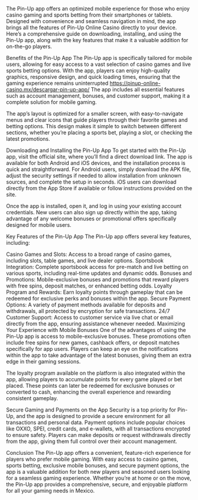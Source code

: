 The Pin-Up app offers an optimized mobile experience for those who enjoy casino gaming and sports betting from their smartphones or tablets. Designed with convenience and seamless navigation in mind, the app brings all the features of Pin-Up Online Casino directly to your device. Here’s a comprehensive guide on downloading, installing, and using the Pin-Up app, along with the key features that make it a valuable addition for on-the-go players.

Benefits of the Pin-Up App
The Pin-Up app is specifically tailored for mobile users, allowing for easy access to a vast selection of casino games and live sports betting options. With the app, players can enjoy high-quality graphics, responsive design, and quick loading times, ensuring that the gaming experience remains uninterrupted https://pinup-online-casino.mx/descargar-pin-up-app/ The app includes all essential features such as account management, bonuses, and customer support, making it a complete solution for mobile gaming.

The app’s layout is optimized for a smaller screen, with easy-to-navigate menus and clear icons that guide players through their favorite games and betting options. This design makes it simple to switch between different sections, whether you’re placing a sports bet, playing a slot, or checking the latest promotions.

Downloading and Installing the Pin-Up App
To get started with the Pin-Up app, visit the official site, where you’ll find a direct download link. The app is available for both Android and iOS devices, and the installation process is quick and straightforward. For Android users, simply download the APK file, adjust the security settings if needed to allow installation from unknown sources, and complete the setup in seconds. iOS users can download directly from the App Store if available or follow instructions provided on the site.

Once the app is installed, open it, and log in using your existing account credentials. New users can also sign up directly within the app, taking advantage of any welcome bonuses or promotional offers specifically designed for mobile users.

Key Features of the Pin-Up App
The Pin-Up app offers several key features, including:

Casino Games and Slots: Access to a broad range of casino games, including slots, table games, and live dealer options.
Sportsbook Integration: Complete sportsbook access for pre-match and live betting on various sports, including real-time updates and dynamic odds.
Bonuses and Promotions: Mobile-exclusive bonuses and promotions that reward players with free spins, deposit matches, or enhanced betting odds.
Loyalty Program and Rewards: Earn loyalty points through gameplay that can be redeemed for exclusive perks and bonuses within the app.
Secure Payment Options: A variety of payment methods available for deposits and withdrawals, all protected by encryption for safe transactions.
24/7 Customer Support: Access to customer service via live chat or email directly from the app, ensuring assistance whenever needed.
Maximizing Your Experience with Mobile Bonuses
One of the advantages of using the Pin-Up app is access to mobile-exclusive bonuses. These promotions often include free spins for new games, cashback offers, or deposit matches specifically for app users. Players can keep an eye on the notifications within the app to take advantage of the latest bonuses, giving them an extra edge in their gaming sessions.

The loyalty program available on the platform is also integrated within the app, allowing players to accumulate points for every game played or bet placed. These points can later be redeemed for exclusive bonuses or converted to cash, enhancing the overall experience and rewarding consistent gameplay.

Secure Gaming and Payments on the App
Security is a top priority for Pin-Up, and the app is designed to provide a secure environment for all transactions and personal data. Payment options include popular choices like OXXO, SPEI, credit cards, and e-wallets, with all transactions encrypted to ensure safety. Players can make deposits or request withdrawals directly from the app, giving them full control over their account management.

Conclusion
The Pin-Up app offers a convenient, feature-rich experience for players who prefer mobile gaming. With easy access to casino games, sports betting, exclusive mobile bonuses, and secure payment options, the app is a valuable addition for both new players and seasoned users looking for a seamless gaming experience. Whether you’re at home or on the move, the Pin-Up app provides a comprehensive, secure, and enjoyable platform for all your gaming needs in Mexico.
